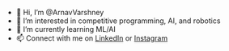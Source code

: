 - 👋 Hi, I’m @ArnavVarshney
- 👀 I’m interested in competitive programming, AI, and robotics
- 🌱 I’m currently learning ML/AI
- 📫 Connect with me on <a href="https://www.linkedin.com/in/arnav-varshney/">LinkedIn</a> or <a href="https://www.instagram.com/arnav.varshneyy/">Instagram</a>

<!---
ArnavVarshney/ArnavVarshney is a ✨ special ✨ repository because its `README.md` (this file) appears on your GitHub profile.
You can click the Preview link to take a look at your changes.
--->
